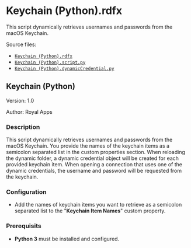 # <a name="toc-Keychain-Python-rdfx"></a> Keychain (Python).rdfx

This script dynamically retrieves usernames and passwords from the macOS Keychain.

Source files:

- [`Keychain (Python).rdfx`](./Keychain%20%28Python%29.rdfx)
- [`Keychain (Python).script.py`](./Keychain%20%28Python%29.script.py)
- [`Keychain (Python).dynamicCredential.py`](./Keychain%20%28Python%29.dynamicCredential.py)

## Keychain (Python)

Version: 1.0

Author: Royal Apps

### Description

This script dynamically retrieves usernames and passwords from the macOS Keychain. You provide the names of the keychain items as a semicolon separated list in the custom properties section. When reloading the dynamic folder, a dynamic credential object will be created for each provided keychain item. When opening a connection that uses one of the dynamic credentials, the username and password will be requested from the keychain.

### Configuration

- Add the names of keychain items you want to retrieve as a semicolon separated list to the "**Keychain Item Names**" custom property.

### Prerequisits

- **Python 3** must be installed and configured.

